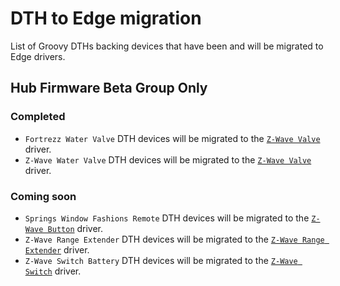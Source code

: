 # DTH to Edge migration

List of Groovy DTHs backing devices that have been and will be migrated to Edge drivers.

## Hub Firmware Beta Group Only

### Completed

* `Fortrezz Water Valve` DTH devices will be migrated to the [`Z-Wave Valve`](https://github.com/SmartThingsCommunity/SmartThingsEdgeDrivers/tree/main/drivers/SmartThings/zwave-valve) driver.
* `Z-Wave Water Valve` DTH devices will be migrated to the [`Z-Wave Valve`](https://github.com/SmartThingsCommunity/SmartThingsEdgeDrivers/tree/main/drivers/SmartThings/zwave-valve) driver.

### Coming soon

* `Springs Window Fashions Remote` DTH devices will be migrated to the [`Z-Wave Button`](https://github.com/SmartThingsCommunity/SmartThingsEdgeDrivers/tree/main/drivers/SmartThings/zwave-button) driver.
* `Z-Wave Range Extender` DTH devices will be migrated to the [`Z-Wave Range Extender`](https://github.com/SmartThingsCommunity/SmartThingsEdgeDrivers/tree/main/drivers/SmartThings/zwave-range-extender) driver.
* `Z-Wave Switch Battery` DTH devices will be migrated to the [`Z-Wave Switch`](https://github.com/SmartThingsCommunity/SmartThingsEdgeDrivers/tree/main/drivers/SmartThings/zwave-switch) driver.
